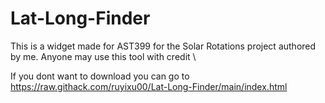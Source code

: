 # Lat-Long-Finder
This is a widget made for AST399 for the Solar Rotations project authored by me. Anyone may use this tool with credit \

If you dont want to download you can go to https://raw.githack.com/ruyixu00/Lat-Long-Finder/main/index.html
